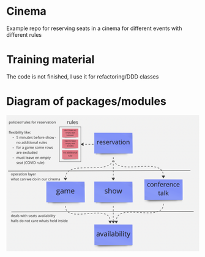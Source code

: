 # Cinema
Example repo for reserving seats in a cinema for different events with different rules

# Training material
The code is not finished, I use it for refactoring/DDD classes

# Diagram of packages/modules

![arch](/layers.png "arch")
